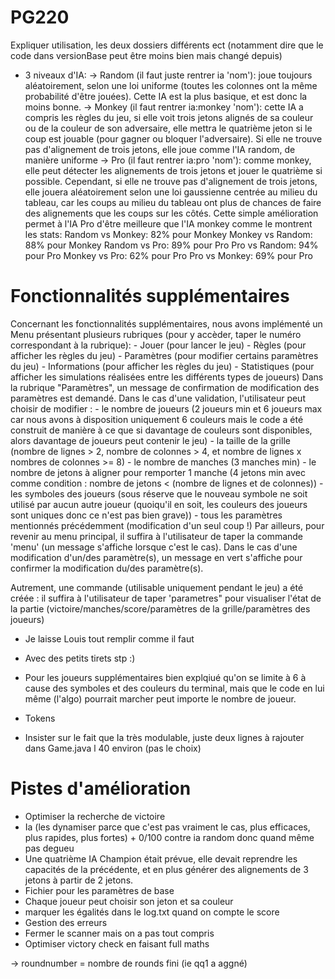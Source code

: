 # PG220

Expliquer utilisation, les deux dossiers différents ect (notamment dire que le code dans versionBase peut être moins bien mais changé depuis)

- 3 niveaux d'IA:
  -> Random (il faut juste rentrer ia 'nom'): joue toujours aléatoirement, selon une loi uniforme (toutes les colonnes ont la même probabilité d'être jouées). Cette IA est la plus basique, et est donc la moins bonne.
  -> Monkey (il faut rentrer ia:monkey 'nom'): cette IA a compris les règles du jeu, si elle voit trois jetons alignés de sa couleur ou de la couleur de son adversaire, elle mettra le quatrième jeton si le coup est jouable (pour gagner ou bloquer l'adversaire). Si elle ne trouve pas d'alignement de trois jetons, elle joue comme l'IA random, de manière uniforme
  -> Pro (il faut rentrer ia:pro 'nom'): comme monkey, elle peut détecter les alignements de trois jetons et jouer le quatrième si possible. Cependant, si elle ne trouve pas d'alignement de trois jetons, elle jouera aléatoirement selon une loi gaussienne centrée au milieu du tableau, car les coups au milieu du tableau ont plus de chances de faire des alignements que les coups sur les côtés. Cette simple amélioration permet à l'IA Pro d'être meilleure que l'IA monkey comme le montrent les stats:
  Random vs Monkey: 82% pour Monkey
  Monkey vs Random: 88% pour Monkey
  Random vs Pro:    89% pour Pro
  Pro vs Random:    94% pour Pro
  Monkey vs Pro:    62% pour Pro
  Pro vs Monkey:    69% pour Pro

# Fonctionnalités supplémentaires

Concernant les fonctionnalités supplémentaires, nous avons implémenté un Menu présentant plusieurs rubriques (pour y accèder, taper le numéro correspondant à la rubrique): 
      - Jouer (pour lancer le jeu)
      - Règles (pour afficher les règles du jeu)
      - Paramètres (pour modifier certains paramètres du jeu)
      - Informations (pour afficher les règles du jeu)
      - Statistiques (pour afficher les simulations réalisées entre les différents types de joueurs)
Dans la rubrique "Paramètres", un message de confirmation de modification des paramètres est demandé. Dans le cas d'une validation, l'utilisateur peut choisir de modifier :
      - le nombre de joueurs (2 joueurs min et 6 joueurs max car nous avons à disposition uniquement 6 couleurs mais le code a été construit de manière à ce que si davantage de couleurs sont disponibles, alors davantage de joueurs peut contenir le jeu)
      - la taille de la grille (nombre de lignes > 2, nombre de colonnes > 4, et nombre de lignes x nombres de colonnes >= 8)
      - le nombre de manches (3 manches min)
      - le nombre de jetons à aligner pour remporter 1 manche (4 jetons min avec comme condition : nombre de jetons < (nombre de lignes et de colonnes))
      - les symboles des joueurs (sous réserve que le nouveau symbole ne soit utilisé par aucun autre joueur (quoiqu'il en soit, les couleurs des joueurs sont uniques donc ce n'est pas bien grave))
      - tous les paramètres mentionnés précédemment (modification d'un seul coup !)
Par ailleurs, pour revenir au menu principal, il suffira à l'utilisateur de taper la commande 'menu' (un message s'affiche lorsque c'est le cas). Dans le cas d'une modification d'un/des paramètre(s), un message en vert s'affiche pour confirmer la modification du/des paramètre(s).

Autrement, une commande (utilisable uniquement pendant le jeu) a été créée : il suffira à l'utilisateur de taper 'parametres" pour visualiser l'état de la partie (victoire/manches/score/paramètres de la grille/paramètres des joueurs)




- Je laisse Louis tout remplir comme il faut
- Avec des petits tirets stp :)

- Pour les joueurs supplémentaires bien explqiué qu'on se limite à 6 à cause des symboles et des couleurs du terminal, mais que le code en lui même (l'algo) pourrait marcher peut importe le nombre de joueur.
- Tokens

- Insister sur le fait que Ia très modulable, juste deux lignes à rajouter dans Game.java l 40 environ (pas le choix)

# Pistes d'amélioration

- Optimiser la recherche de victoire
- Ia (les dynamiser parce que c'est pas vraiment le cas, plus efficaces, plus rapides, plus fortes) + 0/100 contre ia random donc quand même pas degueu
- Une quatrième IA Champion était prévue, elle devait reprendre les capacités de la précédente, et en plus générer des alignements de 3 jetons à partir de 2 jetons.
- Fichier pour les paramètres de base
- Chaque joueur peut choisir son jeton et sa couleur
- marquer les égalités dans le log.txt quand on compte le score
- Gestion des erreurs
- Fermer le scanner mais on a pas tout compris
- Optimiser victory check en faisant full maths





-> roundnumber = nombre de rounds fini (ie qq1 a aggné)
